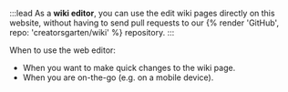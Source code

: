 :::lead
As a **wiki editor**, you can use the edit wiki pages directly on this website, without having to send pull requests to our {% render 'GitHub', repo: 'creatorsgarten/wiki' %} repository.
:::

When to use the web editor:

- When you want to make quick changes to the wiki page.
- When you are on-the-go (e.g. on a mobile device).